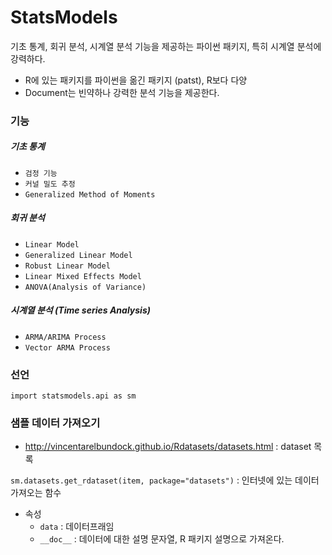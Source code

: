 # StatsModels

기초 통계, 회귀 분석, 시계열 분석 기능을 제공하는 파이썬 패키지, 특히 시계열 분석에 강력하다.

- R에 있는 패키지를 파이썬을 옮긴 패키지 (patst), R보다 다양
- Document는 빈약하나 강력한 분석 기능을 제공한다.



### 기능

##### 기초 통계

- `검정 기능`
- `커널 밀도 추정`
- `Generalized Method of Moments`



##### 회귀 분석

- `Linear Model`
- `Generalized Linear Model`
- `Robust Linear Model`
- `Linear Mixed Effects Model`
- `ANOVA(Analysis of Variance)`



##### 시계열 분석 (Time series Analysis)

- `ARMA/ARIMA Process`
- `Vector ARMA Process`



### 선언

`import statsmodels.api as sm`



### 샘플 데이터 가져오기

- <http://vincentarelbundock.github.io/Rdatasets/datasets.html> : dataset 목록

`sm.datasets.get_rdataset(item, package="datasets")` : 인터넷에 있는 데이터 가져오는 함수

- 속성
  - `data` : 데이터프래임
  - `__doc__` : 데이터에 대한 설명 문자열, R 패키지 설명으로 가져온다.
